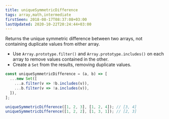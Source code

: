 ```yaml
---
title: uniqueSymmetricDifference
tags: array,math,intermediate
firstSeen: 2018-08-17T08:37:08+03:00
lastUpdated: 2020-10-22T20:24:44+03:00
---
```


Returns the unique symmetric difference between two arrays, not containing duplicate values from either array.

- Use `Array.prototype.filter()` and `Array.prototype.includes()` on each array to remove values contained in the other.
- Create a `Set` from the results, removing duplicate values.

```js
const uniqueSymmetricDifference = (a, b) => [
  ...new Set([
    ...a.filter(v => !b.includes(v)),
    ...b.filter(v => !a.includes(v)),
  ]),
];
```

```js
uniqueSymmetricDifference([1, 2, 3], [1, 2, 4]); // [3, 4]
uniqueSymmetricDifference([1, 2, 2], [1, 3, 1]); // [2, 3]
```
